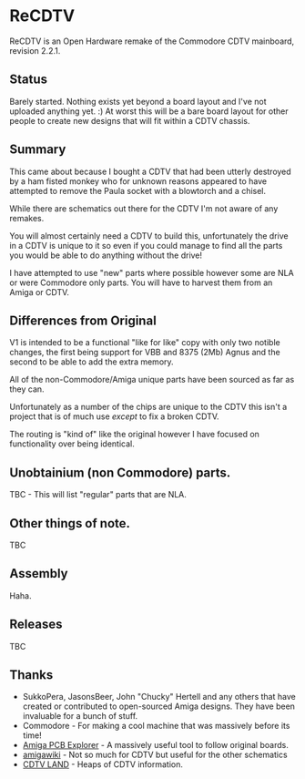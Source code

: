 # ReCDTV
ReCDTV is an Open Hardware remake of the Commodore CDTV mainboard, revision 2.2.1.

## Status

Barely started. Nothing exists yet beyond a board layout and I've not uploaded anything yet. :) 
At worst this will be a bare board layout for other people to create new designs that will fit within a CDTV chassis.

## Summary
This came about because I bought a CDTV that had been utterly destroyed by a ham fisted monkey who for unknown reasons appeared to have attempted to remove the Paula socket with a blowtorch and a chisel. 

While there are schematics out there for the CDTV I'm not aware of any remakes.

You will almost certainly need a CDTV to build this, unfortunately the drive in a CDTV is unique to it so even if you could manage to find all the parts you would be able to do anything without the drive!

I have attempted to use "new" parts where possible however some are NLA or were Commodore only parts. You will have to harvest them from an Amiga or CDTV.

## Differences from Original

V1 is intended to be a functional "like for like" copy with only two notible changes, the first being support for VBB and 8375 (2Mb) Agnus and the second to be able to add the extra memory. 

All of the non-Commodore/Amiga unique parts have been sourced as far as they can. 

Unfortunately as a number of the chips are unique to the CDTV this isn't a project that is of much use *except* to fix a broken CDTV. 

The routing is "kind of" like the original however I have focused on functionality over being identical. 

## Unobtainium (non Commodore) parts.

TBC - This will list "regular" parts that are NLA. 

## Other things of note. 

TBC

## Assembly

Haha. 

## Releases

TBC

## Thanks

- SukkoPera, JasonsBeer, John "Chucky" Hertell and any others that have created or contributed to open-sourced Amiga designs. They have been invaluable for a bunch of stuff.
- Commodore - For making a cool machine that was massively before its time!
- [Amiga PCB Explorer](http://amigapcb.org) - A massively useful tool to follow original boards.
- [amigawiki](https://www.amigawiki.org/doku.php?id=en:service:schematics) - Not so much for CDTV but useful for the other schematics
- [CDTV LAND](https://cdtvland.com/) - Heaps of CDTV information.
